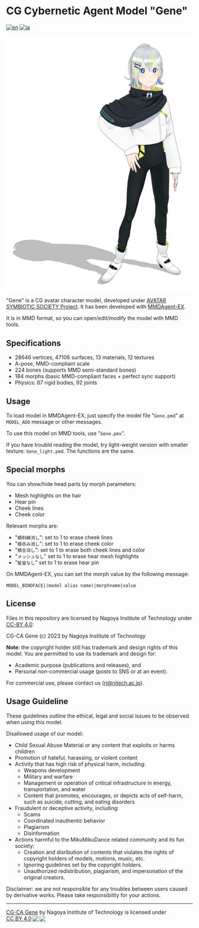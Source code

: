 # CG Cybernetic Agent Model "Gene"

[![en](https://img.shields.io/badge/lang-en-red.svg)](README.md)
[![ja](https://img.shields.io/badge/lang-ja-blue.svg)](README.ja.md)

![snapshot](gene.png)

"Gene" is a CG avatar character model, developed under [AVATAR SYMBIOTIC SOCIETY Project](https://avatar-ss.org/en/index.html). It has been developed with [MMDAgent-EX](https://github.com/mmdagent-ex/MMDAgent-EX).

It is in MMD format, so you can open/edit/modify the model with MMD tools.

## Specifications

- 28646 vertices, 47106 surfaces, 13 materials, 12 textures
- A-pose, MMD-compliant scale
- 224 bones (supports MMD semi-standard bones)
- 184 morphs (basic MMD-compliant faces + perfect sync support)
- Physics: 87 rigid bodies, 92 joints

## Usage

To load model in MMDAgent-EX, just specify the model file "`Gene.pmd`" at `MODEL_ADD` message or other messages.

To use this model on MMD tools, use "`Gene.pmx`".

If you have troubld reading the model, try light-weight version with smaller texture: `Gene_light.pmd`.  The functions are the same.

## Special morphs

You can show/hide head parts by morph parameters:

- Mesh highlights on the hair
- Hear pin
- Cheek lines
- Cheek color

Relevant morphs are:

- "`頬斜線消し`": set to 1 to erase cheek lines
- "`頬赤み消し`": set to 1 to erase cheek color
- "`頬全消し`": set to 1 to erase both cheek lines and color
- "`メッシュなし`" set to 1 to erase hear mesh highlights
- "`髪留なし`" set to 1 to erase hear pin

On MMDAgent-EX, you can set the morph value by the following message:

```text
MODEL_BINDFACE|(model alias name)|morphname|value
```

## License

Files in this repository are licensed by Nagoya Institute of Technology under [CC-BY 4.0](https://creativecommons.org/licenses/by/4.0/deed.en):

CG-CA Gene (c) 2023 by Nagoya Institute of Technology

**Note**: the copyright holder still has trademark and design rights of this model.  You are permitted to use its trademark and design for:

- Academic purpose (publications and releases), and
- Personal non-commercial usage (posts to SNS or at an event).

For commercial use, please contact us (ri@nitech.ac.jp).

## Usage Guideline

These guidelines outline the ethical, legal and social issues to be observed when using this model.

Disallowed usage of our model:

- Child Sexual Abuse Material or any content that exploits or harms children
- Promotion of hateful, harassing, or violent content
- Activity that has high risk of physical harm, including:
  - Weapons development
  - Military and warfare
  - Management or operation of critical infrastructure in energy, transportation, and water
  - Content that promotes, encourages, or depicts acts of self-harm, such as suicide, cutting, and eating disorders
- Fraudulent or deceptive activity, including:
  - Scams
  - Coordinated inauthentic behavior
  - Plagiarism
  - Disinformation
- Actions harmful to the MikuMikuDance related community and its fun society:
  - Creation and disribution of contents that violates the rights of copyright holders of models, motions, music, etc.
  - Ignoring guidelines set by the copyright holders.
  - Unauthorized redistribution, plagiarism, and impersonation of the original creators.

Disclaimer: we are not responsible for any troubles between users caused by derivative works. Please take responsibility for your actions.

---
<p xmlns:cc="http://creativecommons.org/ns#" xmlns:dct="http://purl.org/dc/terms/"><a property="dct:title" rel="cc:attributionURL" href="https://github.com/mmdagent-ex/gene">CG-CA Gene</a> by <span property="cc:attributionName">Nagoya Institute of Technology</span> is licensed under <a href="http://creativecommons.org/licenses/by/4.0/?ref=chooser-v1" target="_blank" rel="license noopener noreferrer" style="display:inline-block;">CC BY 4.0<img style="height:22px!important;margin-left:3px;vertical-align:text-bottom;" src="https://mirrors.creativecommons.org/presskit/icons/cc.svg?ref=chooser-v1"><img style="height:22px!important;margin-left:3px;vertical-align:text-bottom;" src="https://mirrors.creativecommons.org/presskit/icons/by.svg?ref=chooser-v1"></a></p>
